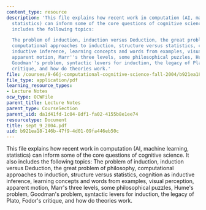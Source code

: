 ```yaml
---
content_type: resource
description: 'This file explains how recent work in computation (AI, machine learning,
  statistics) can inform some of the core questions of cognitive science. It also
  includes the following topics:

  The problem of induction, induction versus Deduction, the great problem of philosophy,
  computational approaches to induction, structure versus statistics, cognition as
  inductive inference, learning concepts and words from examples, visual perception,
  apparent motion, Marr''s three levels, some philosophical puzzles, Hume''s problem,
  Goodman''s problem, syntactic levers for induction, the legacy of Plato, Fodor''s
  critique, and how do theories work.'
file: /courses/9-66j-computational-cognitive-science-fall-2004/b921ea18146b47f94d0109fa446eb50c_sept_9_2004.pdf
file_type: application/pdf
learning_resource_types:
- Lecture Notes
ocw_type: OCWFile
parent_title: Lecture Notes
parent_type: CourseSection
parent_uid: da1d41fd-1c04-8df1-fa02-4155b8e1ee74
resourcetype: Document
title: sept_9_2004.pdf
uid: b921ea18-146b-47f9-4d01-09fa446eb50c
---
```

This file explains how recent work in computation (AI, machine learning, statistics) can inform some of the core questions of cognitive science. It also includes the following topics:
The problem of induction, induction versus Deduction, the great problem of philosophy, computational approaches to induction, structure versus statistics, cognition as inductive inference, learning concepts and words from examples, visual perception, apparent motion, Marr's three levels, some philosophical puzzles, Hume's problem, Goodman's problem, syntactic levers for induction, the legacy of Plato, Fodor's critique, and how do theories work.

